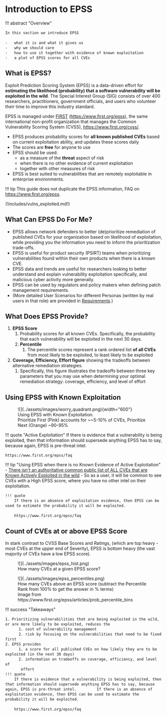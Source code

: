 # Introduction to EPSS

!!! abstract "Overview"

    In this section we introduce EPSS

    -   what it is and what it gives us
    -   why we should care 
    -   how to use it together with evidence of known exploitation
    -   a plot of EPSS scores for all CVEs


## What is EPSS?

Exploit Prediction Scoring System (EPSS) is a data-driven effort for
**estimating the likelihood (probability) that a software vulnerability
will be exploited in the wild**. The Special Interest Group (SIG) consists
of over 400 researchers, practitioners, government officials, and users
who volunteer their time to improve this industry standard. 

EPSS is
managed under
<u><a href="https://www.first.org/" rel="nofollow">FIRST</a></u>
(<a href="https://www.first.org/epss" rel="nofollow"
style="letter-spacing: 0.0px;">https://www.first.org/epss</a>), the same
international non-profit organization that manages the Common
Vulnerability Scoring System (CVSS),
<a href="https://www.first.org/cvss/" rel="nofollow"
style="letter-spacing: 0.0px;">https://www.first.org/cvss/</a>.

-   EPSS produces probability scores for **all known published CVEs** based on current
    exploitation ability, and updates these scores daily
-   The scores are **free** for anyone to use  
-   EPSS should be used:
    -   as a measure of the **threat** aspect of risk
    -   when there is no other evidence of current exploitation
    -   together with other measures of risk
-   EPSS is best suited to vulnerabilities that are remotely exploitable
    in enterprise environments.


!!! tip
    This guide does not duplicate the EPSS information, FAQ on https://www.first.org/epss.

{!includes/vulns_exploited.md!}
## What Can EPSS Do For Me?

-   EPSS allows network defenders to better (de)prioritize remediation
    of published CVEs for your organization based on likelihood of
    exploitation, while providing you the information you need to inform
    the prioritization trade-offs.
-   EPSS is useful for product security (PSIRT) teams when prioritizing
    vulnerabilities found within their own products when there is a
    known CVE.
-   EPSS data and trends are useful for researchers looking to better
    understand and explain vulnerability exploitation specifically, and
    malicious cyber activity more generally.
-   EPSS can be used by regulators and policy makers when defining patch
    management requirements.
-   (More detailed User Scenarios for different Personas (written by
    real users in that role) are provided in [Requirements](../requirements/Requirements.md).)

## What Does EPSS Provide?

1.  **EPSS Score**
    1.  Probability scores for all known CVEs. Specifically, the
        probability that each vulnerability will be exploited in the
        next 30 days.
    2.  **Percentile**
        1.  The percentile scores represent a rank ordered list **of all CVEs** from most
            likely to be exploited, to least likely to be exploited
2.  **Coverage, Efficiency, Effort figure** showing the tradeoffs
    between alternative remediation strategies.
    1.  Specifically, this figure illustrates the tradeoffs between
        three key parameters that you may use when determining your
        optimal remediation strategy: coverage, efficiency, and level of
        effort 

## Using EPSS with Known Exploitation 

<figure markdown>
  ![](../assets/images/worry_quadrant.png){width="600"}
  <figcaption> Using EPSS with Known Exploitation. <br>Prioritize First (Pink) accounts for ~~5-10% of CVEs, Prioritize Next (Orange) ~90-95%</figcaption>
</figure>


!!! quote "Active Exploitation"
    If there is evidence that a vulnerability is being exploited, then that information should supersede anything EPSS has to say, because again, EPSS is pre-threat intel.
    
    https://www.first.org/epss/faq

!!! tip  "Using EPSS when there is no Known Evidence of Active Exploitation"
    - [There isn't an authoritative common public list of ALL CVEs that are Known Actively Exploited in the wild](#what-vulnerabilities-are-being-exploited)
    - So as a user, it will be common to see CVEs with a High EPSS score, where you have no other intel on their exploitation.

    !!! quote
        If there is an absence of exploitation evidence, then EPSS can be used to estimate the probability it will be exploited. 
        
        https://www.first.org/epss/faq

## Count of CVEs at or above EPSS Score

In stark contrast to CVSS Base Scores and Ratings, (which are top heavy - most CVEs at the upper end of Severity), EPSS is bottom heavy (the vast majority of CVEs have a low EPSS score).

<figure markdown>
  ![](../assets/images/epss_hist.png)
  <figcaption> How many CVEs at a given EPSS score? 
</figcaption>
</figure>

<figure markdown>
  ![](../assets/images/epss_percentiles.png)
  <figcaption> How many CVEs above an EPSS score (subtract the Percentile Rank from 100% to get the answer in % terms)<br>Image from https://www.first.org/epss/articles/prob_percentile_bins</figcaption> 
</figure>



!!! success "Takeaways"

    1. Prioritizing vulnerabilities that are being exploited in the wild, or are more likely to be exploited, reduces the
          1. cost of vulnerability management
          2. risk by focusing on the vulnerabilities that need to be fixed first
    2. EPSS provides 
          1. a score for all published CVEs on how likely they are to be exploited (in the next 30 days)
          2. information on tradeoffs on coverage, efficiency, and level of
           effort
    !!! quote 
        If there is evidence that a vulnerability is being exploited, then that information should supersede anything EPSS has to say, because again, EPSS is pre-threat intel.         If there is an absence of exploitation evidence, then EPSS can be used to estimate the probability it will be exploited. 
        
        https://www.first.org/epss/faq

